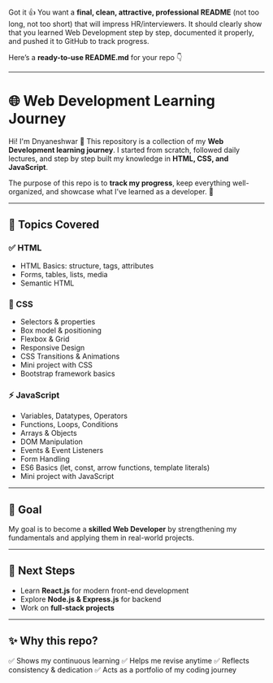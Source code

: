 Got it 👍
You want a **final, clean, attractive, professional README** (not too long, not too short) that will impress HR/interviewers. It should clearly show that you learned Web Development step by step, documented it properly, and pushed it to GitHub to track progress.

Here’s a **ready-to-use README.md** for your repo 👇

---

# 🌐 Web Development Learning Journey

Hi! I'm Dnyaneshwar 👋
This repository is a collection of my **Web Development learning journey**.
I started from scratch, followed daily lectures, and step by step built my knowledge in **HTML, CSS, and JavaScript**.

The purpose of this repo is to **track my progress**, keep everything well-organized, and showcase what I’ve learned as a developer. 🚀

---

## 📂 Topics Covered

### ✅ HTML

* HTML Basics: structure, tags, attributes
* Forms, tables, lists, media
* Semantic HTML

### 🎨 CSS

* Selectors & properties
* Box model & positioning
* Flexbox & Grid
* Responsive Design
* CSS Transitions & Animations
* Mini project with CSS
* Bootstrap framework basics

### ⚡ JavaScript

* Variables, Datatypes, Operators
* Functions, Loops, Conditions
* Arrays & Objects
* DOM Manipulation
* Events & Event Listeners
* Form Handling
* ES6 Basics (let, const, arrow functions, template literals)
* Mini project with JavaScript

---

## 🎯 Goal

My goal is to become a **skilled Web Developer** by strengthening my fundamentals and applying them in real-world projects.

---

## 🚀 Next Steps

* Learn **React.js** for modern front-end development
* Explore **Node.js & Express.js** for backend
* Work on **full-stack projects**

---

## ✨ Why this repo?

✅ Shows my continuous learning
✅ Helps me revise anytime
✅ Reflects consistency & dedication
✅ Acts as a portfolio of my coding journey






